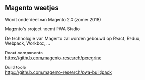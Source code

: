 ## Magento weetjes

Wordt onderdeel van Magento 2.3 (zomer 2018)

Magento's project noemt PWA Studio

De technologie van Magento zal worden gebouwd op React, Redux, Webpack, Workbox, ...

React components  
https://github.com/magento-research/peregrine

Build tools  
https://github.com/magento-research/pwa-buildpack
